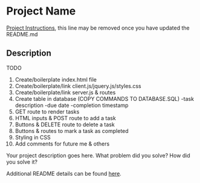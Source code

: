 # Project Name

[Project Instructions](./INSTRUCTIONS.md), this line may be removed once you have updated the README.md

## Description

TODO
1. Create/boilerplate index.html file
2. Create/boilerplate/link client.js/jquery.js/styles.css
3. Create/boilerplate/link server.js & routes
4. Create table in database (COPY COMMANDS TO DATABASE.SQL)
   -task description
   -due date
   -completion timestamp
5. GET route to render tasks
6. HTML inputs & POST route to add a task
7. Buttons & DELETE route to delete a task
8. Buttons & routes to mark a task as completed
9. Styling in CSS
10. Add comments for future me & others


Your project description goes here. What problem did you solve? How did you solve it?

Additional README details can be found [here](https://github.com/PrimeAcademy/readme-template/blob/master/README.md).
